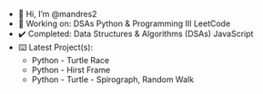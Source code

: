 - 👋 Hi, I’m @mandres2
- 📖 Working on: DSAs Python & Programming III LeetCode
- ✔️ Completed: Data Structures & Algorithms (DSAs) JavaScript
- ⌨️ Latest Project(s):
    * Python - Turtle Race
    * Python - Hirst Frame
    * Python - Turtle - Spirograph, Random Walk

<!---
mandres2/mandres2 is a ✨ special ✨ repository because its `README.md` (this file) appears on your GitHub profile.
You can click the Preview link to take a look at your changes.
--->
